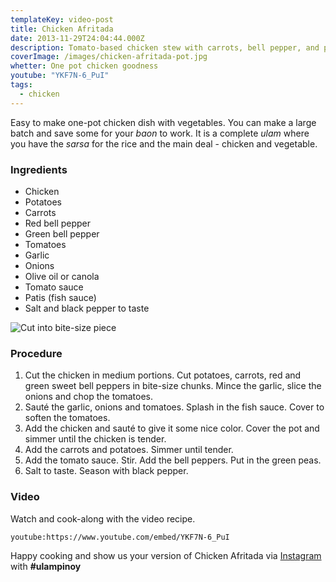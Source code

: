```yaml
---
templateKey: video-post
title: Chicken Afritada
date: 2013-11-29T24:04:44.000Z
description: Tomato-based chicken stew with carrots, bell pepper, and potatoes.
coverImage: /images/chicken-afritada-pot.jpg
whetter: One pot chicken goodness
youtube: "YKF7N-6_PuI"
tags:
  - chicken
---
```


Easy to make one-pot chicken dish with vegetables. You can make a large batch and save some for your *baon* to work. It is a complete *ulam* where you have the *sarsa* for the rice and the main deal - chicken and vegetable.

### Ingredients

* Chicken
* Potatoes
* Carrots
* Red bell pepper
* Green bell pepper
* Tomatoes
* Garlic
* Onions
* Olive oil or canola
* Tomato sauce
* Patis (fish sauce)
* Salt and black pepper to taste

![Cut into bite-size piece](/images/vegetable-cut-chopping-board.jpg)

### Procedure

1. Cut the chicken in medium portions.
Cut potatoes, carrots, red and green sweet bell peppers in bite-size chunks.
Mince the garlic, slice the onions and chop the tomatoes.
2. Sauté the garlic, onions and tomatoes. Splash in the fish sauce. Cover to soften the tomatoes.
3. Add the chicken and sauté to give it some nice color. Cover the pot and simmer until the chicken is tender.
4. Add the carrots and potatoes. Simmer until tender.
5. Add the tomato sauce. Stir. Add the bell peppers. Put in the green peas.
6. Salt to taste. Season with black pepper.

### Video
Watch and cook-along with the video recipe.

`youtube:https://www.youtube.com/embed/YKF7N-6_PuI`

Happy cooking and show us your version of Chicken Afritada via [Instagram](https://instagram.com/ulampinoy/) with **#ulampinoy**

